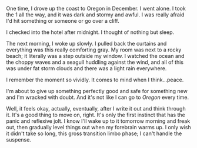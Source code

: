 One time, I drove up the coast to Oregon in December. I went alone. I took the 1 all the way, and it was dark and stormy and awful. I was really afraid I'd hit something or someone or go over a cliff.

I checked into the hotel after midnight. I thought of nothing but sleep.

The next morning, I woke up slowly. I pulled back the curtains and everything was this really comforting gray. My room was next to a rocky beach; it literally was a step outside my window. I watched the ocean and the choppy waves and a seagull huddling against the wind, and all of this was under fat storm clouds and there was a light rain everywhere.

I remember the moment so vividly. It comes to mind when I think...peace.

I'm about to give up something perfectly good and safe for something new and I'm wracked with doubt. And it's not like I can go to <i>Oregon</i> every time.

Well, it feels okay, actually, eventually, after I write it out and think through it. It's a good thing to move on, right. It's only the first instinct that has the panic and reflexive jolt. I know I'll wake up to it tomorrow morning and freak out, then gradually level things out when my forebrain warms up. I only wish it didn't take so long, this gross transition limbo phase; I can't handle the suspense.
